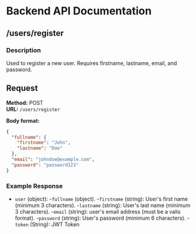 # Backend API Documentation 

## /users/register

### Description
Used to register a new user. Requires firstname, lastname, email, and password.

## Request
**Method:** POST  
**URL:** `/users/register`

**Body format:**
```json
{
  "fullname": {
    "firstname": "John",
    "lastname": "Doe"
  },
  "email": "johndoe@example.com",
  "password": "password123"
}
```

### Example Response

- `user` (object):
    -`fullname` (object).
        -`firstname` (string): User's first name (minimum 3 characters).
        -`lastname` (string): User's last name (minimum 3 characters).
    -`email` (string): user's email address (must be a valis format).
    -`password` (string): User's password (minimum 6 characters).
-`token` (String): JWT Token
